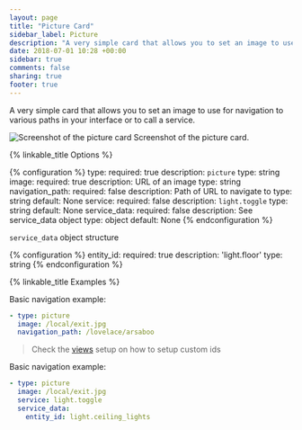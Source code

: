 ```yaml
---
layout: page
title: "Picture Card"
sidebar_label: Picture
description: "A very simple card that allows you to set an image to use for navigation to various paths in your interface or to call a service."
date: 2018-07-01 10:28 +00:00
sidebar: true
comments: false
sharing: true
footer: true
---
```


A very simple card that allows you to set an image to use for navigation to various paths in your interface or to call a service.

<p class='img'>
<img src='/images/lovelace/lovelace_picture.png' alt='Screenshot of the picture card'>
Screenshot of the picture card.
</p>

{% linkable_title Options %}

{% configuration %}
type:
  required: true
  description: `picture`
  type: string
image:
  required: true
  description: URL of an image
  type: string
navigation_path:
  required: false
  description: Path of URL to navigate to
  type: string
  default: None
service:
  required: false
  description: `light.toggle`
  type: string
  default: None
service_data:
  required: false
  description: See service_data object
  type: object
  default: None
{% endconfiguration %}

`service_data` object structure

{% configuration %}
entity_id:
  required: true
  description: 'light.floor'
  type: string
{% endconfiguration %}


{% linkable_title Examples %}

Basic navigation example:

```yaml
- type: picture
  image: /local/exit.jpg
  navigation_path: /lovelace/arsaboo
```

> Check the [views](/lovelace/views/) setup on how to setup custom ids

Basic navigation example:

```yaml
- type: picture
  image: /local/exit.jpg
  service: light.toggle
  service_data:
    entity_id: light.ceiling_lights
```
